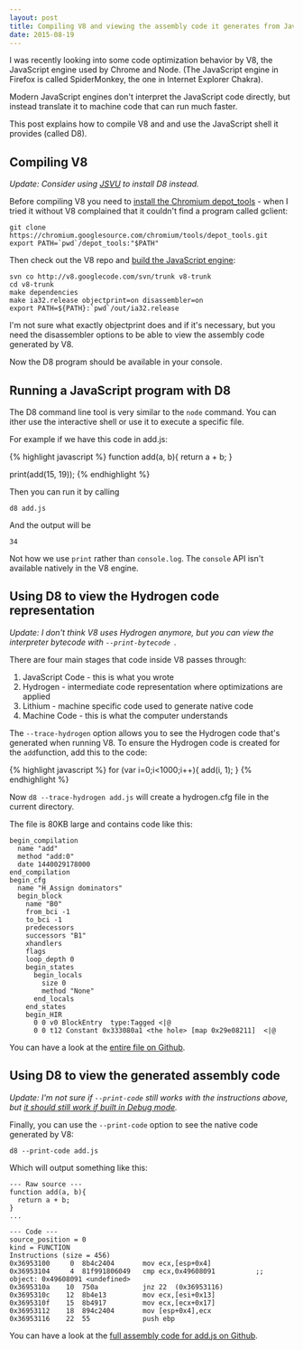 ```yaml
---
layout: post
title: Compiling V8 and viewing the assembly code it generates from JavaScript
date: 2015-08-19
---
```


I was recently looking into some code optimization behavior by V8, the JavaScript engine used by Chrome and Node. (The JavaScript engine in Firefox is called SpiderMonkey, the one in Internet Explorer Chakra).

Modern JavaScript engines don't interpret the JavaScript code directly, but instead translate it to machine code that can run much faster.

This post explains how to compile V8 and and use the JavaScript shell it provides (called D8).

## Compiling V8

*Update: Consider using [JSVU](https://github.com/GoogleChromeLabs/jsvu) to install D8 instead.*

Before compiling V8 you need to [install the Chromium depot_tools](http://dev.chromium.org/developers/how-tos/install-depot-tools) - when I tried it without V8 complained that it couldn't find a program called gclient:

    git clone https://chromium.googlesource.com/chromium/tools/depot_tools.git
    export PATH=`pwd`/depot_tools:"$PATH"

Then check out the V8 repo and [build the JavaScript engine](http://stackoverflow.com/a/16242806):

    svn co http://v8.googlecode.com/svn/trunk v8-trunk
    cd v8-trunk
    make dependencies
    make ia32.release objectprint=on disassembler=on
    export PATH=${PATH}:`pwd`/out/ia32.release

I'm not sure what exactly objectprint does and if it's necessary, but you need the disassembler options to be able to view the assembly code generated by V8.

Now the D8 program should be available in your console.

## Running a JavaScript program with D8

The D8 command line tool is very similar to the `node` command. You can ither use the interactive shell or use it to execute a specific file.

For example if we have this code in add.js:

{% highlight javascript %}
function add(a, b){
  return a + b;
}

print(add(15, 19));
{% endhighlight %}

Then you can run it by calling

    d8 add.js

And the output will be

    34

Not how we use `print` rather than `console.log`. The `console` API isn't available natively in the V8 engine.

## Using D8 to view the Hydrogen code representation

*Update: I don't think V8 uses Hydrogen anymore, but you can view the interpreter bytecode with `--print-bytecode
`.*

There are four main stages that code inside V8 passes through:

1. JavaScript Code - this is what you wrote
2. Hydrogen - intermediate code representation where optimizations are applied
3. Lithium - machine specific code used to generate native code
4. Machine Code - this is what the computer understands

The `--trace-hydrogen` option allows you to see the Hydrogen code that's generated when running V8. To ensure the Hydrogen code is created for the `add`function, add this to the code:

{% highlight javascript %}
for (var i=0;i<1000;i++){
  add(i, 1);
}
{% endhighlight %}

Now `d8 --trace-hydrogen add.js` will create a hydrogen.cfg file in the current directory.

The file is 80KB large and contains code like this:

    begin_compilation
      name "add"
      method "add:0"
      date 1440029178000
    end_compilation
    begin_cfg
      name "H_Assign dominators"
      begin_block
        name "B0"
        from_bci -1
        to_bci -1
        predecessors
        successors "B1"
        xhandlers
        flags
        loop_depth 0
        begin_states
          begin_locals
            size 0
            method "None"
          end_locals
        end_states
        begin_HIR
          0 0 v0 BlockEntry  type:Tagged <|@
          0 0 t12 Constant 0x333080a1 <the hole> [map 0x29e08211]  <|@

You can have a look at the [entire file on Github](https://gist.github.com/mattzeunert/baea04b55ae16042aea6).

## Using D8 to view the generated assembly code

*Update: I'm not sure if `--print-code` still works with the instructions above, but [it should still work if built in Debug mode](https://twitter.com/v8js/status/973941855518937090).*

Finally, you can use the `--print-code` option to see the native code generated by V8:

    d8 --print-code add.js

Which will output something like this:

    --- Raw source ---
    function add(a, b){
      return a + b;
    }
    ...

    --- Code ---
    source_position = 0
    kind = FUNCTION
    Instructions (size = 456)
    0x36953100     0  8b4c2404       mov ecx,[esp+0x4]
    0x36953104     4  81f991806049   cmp ecx,0x49608091          ;; object: 0x49608091 <undefined>
    0x3695310a    10  750a           jnz 22  (0x36953116)
    0x3695310c    12  8b4e13         mov ecx,[esi+0x13]
    0x3695310f    15  8b4917         mov ecx,[ecx+0x17]
    0x36953112    18  894c2404       mov [esp+0x4],ecx
    0x36953116    22  55             push ebp


You can have a look at the [full assembly code for add.js on Github](https://gist.github.com/mattzeunert/ed89b07ef86eafe2dc02).
